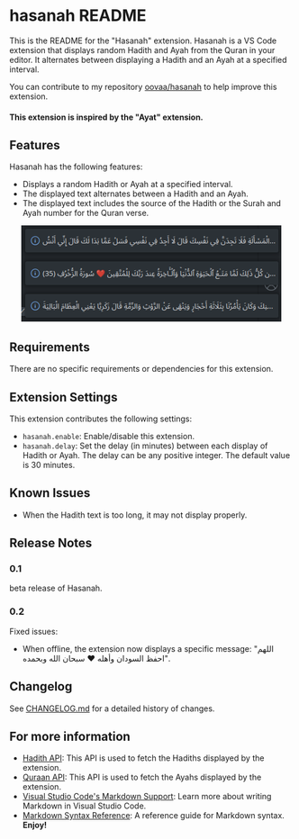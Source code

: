 # hasanah README

This is the README for the "Hasanah" extension. Hasanah is a VS Code extension that displays random Hadith and Ayah from the Quran in your editor. It alternates between displaying a Hadith and an Ayah at a specified interval.


You can contribute to my repository [oovaa/hasanah](https://github.com/oovaa/hasanah) to help improve this extension.


#### This extension is inspired by the "Ayat" extension.

## Features

Hasanah has the following features:

- Displays a random Hadith or Ayah at a specified interval.
- The displayed text alternates between a Hadith and an Ayah.
- The displayed text includes the source of the Hadith or the Surah and Ayah number for the Quran verse.



<p align="center">
  <img src="./hasanah/Screenshot_20240402_162846.png" alt="messages">
</p>


## Requirements

There are no specific requirements or dependencies for this extension.
## Extension Settings

This extension contributes the following settings:

* `hasanah.enable`: Enable/disable this extension.
* `hasanah.delay`: Set the delay (in minutes) between each display of Hadith or Ayah. The delay can be any positive integer. The default value is 30 minutes.

## Known Issues

- When the Hadith text is too long, it may not display properly.


## Release Notes

### 0.1

beta release of Hasanah.

### 0.2

Fixed issues:
- When offline, the extension now displays a specific message: "اللهم احفظ السودان وأهله ❤️ سبحان الله وبحمده".

## Changelog

See [CHANGELOG.md](./CHANGELOG.md) for a detailed history of changes.


## For more information

* [Hadith API](https://api.hadith.gading.dev): This API is used to fetch the Hadiths displayed by the extension.
* [Quraan API](https://api.alquran.cloud/v1/surah): This API is used to fetch the Ayahs displayed by the extension.
* [Visual Studio Code's Markdown Support](http://code.visualstudio.com/docs/languages/markdown): Learn more about writing Markdown in Visual Studio Code.
* [Markdown Syntax Reference](https://help.github.com/articles/markdown-basics/): A reference guide for Markdown syntax.
**Enjoy!**
